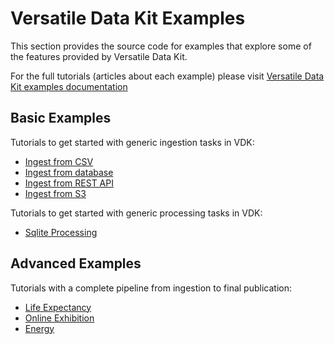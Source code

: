 # Versatile Data Kit Examples

This section provides the source code for examples that explore some of the features provided by Versatile Data Kit.

For the full tutorials (articles about each example) please visit [Versatile Data Kit examples documentation](https://github.com/vmware/versatile-data-kit/wiki/Examples)

## Basic Examples
Tutorials to get started with generic ingestion tasks in VDK:
* [Ingest from CSV](ingest-csv-file-example/)
* [Ingest from database](ingest-from-db-example/)
* [Ingest from REST API](ingest-from-rest-api-example/)
* [Ingest from S3](ingest-from-s3-example/)

Tutorials to get started with generic processing tasks in VDK:
* [Sqlite Processing](sqlite-processing-example/)

## Advanced Examples
Tutorials with a complete pipeline from ingestion to final publication:
* [Life Expectancy](life-expectancy/)
* [Online Exhibition](online-exhibition/)
* [Energy](energy/)
